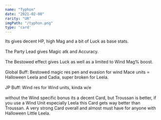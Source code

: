 ```yaml
---
name: "Typhon"
date: "2021-02-08"
rarity: "UR"
imgPath: "/typhon.png"
type: 'card'
---
```


Its gives decent HP, high Mag and a bit of Luck as base stats.\
\
The Party Lead gives Magic atk and Accuracy.\
\
The Bestowed effect gives Luck as well as a limited to Wind Mag% boost.\
\
Global Buff: Bestowed magic res pen and evasion for wind Mace units = Halloween Leela and Cadia, super broken for Leela.\
\
JP Buff: Wind res for Wind units, kinda w/e\
\
without the Wind specific bonus its a decent Card, but Troussan is better, if you use a Wind Unit especially Leela this Card gets way better than Troussan. A very strong Card overall and almost must have for anyone with Halloween Little Leela.
